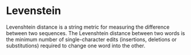 # Levenstein

Levenshtein distance is a string metric for measuring the difference between two sequences. 
The Levenshtein distance between two words is the minimum number of single-character edits (insertions, deletions or substitutions) required to change one word into the other.
